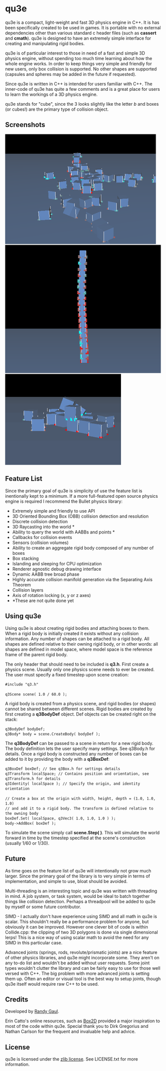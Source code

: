 qu3e
====

qu3e is a compact, light-weight and fast 3D physics engine in C++. It is has been specifically created to be used in games. It is portable with no external dependencies other than various standard c header files (such as **cassert** and **cmath**). qu3e is designed to have an extremely simple interface for creating and manipulating rigid bodies.

qu3e is of particular interest to those in need of a fast and simple 3D physics engine, without spending too much time learning about how the whole engine works. In order to keep things very simple and friendly for new users, only box collision is supported. No other shapes are supported (capsules and spheres may be added in the future if requested).

Since qu3e is written in C++ is intended for users familiar with C++. The inner-code of qu3e has quite a few comments and is a great place for users to learn the workings of a 3D physics engine.

qu3e stands for "cube", since the 3 looks slightly like the letter *b* and boxes (or cubes!) are the primary type of collision object.

Screenshots
-----------

![screenshot 1](/screenshots/screen0.PNG?raw=true)
![screenshot 2](/screenshots/screen1.PNG?raw=true)
![screenshot 2](/screenshots/anim0.gif?raw=true)

Feature List
------------

Since the primary goal of qu3e is simplicity of use the feature list is inentionally kept to a minimum. If a more full-featured open source physics engine is required I recommend the Bullet physics library:
* Extremely simple and friendly to use API
* 3D Oriented Bounding Box (OBB) collision detection and resolution
* Discrete collision detection
* 3D Raycasting into the world *
* Ability to query the world with AABBs and points *
* Callbacks for collision events
* Sensors (collision volumes)
* Ability to create an aggregate rigid body composed of any number of boxes
* Box stacking
* Islanding and sleeping for CPU optimization
* Renderer agnostic debug drawing interface
* Dynamic AABB tree broad phase
* Highly accurate collision manifold generation via the Separating Axis Theorem
* Collision layers
* Axis of rotation locking (x, y or z axes)
* *These are not quite done yet

Using qu3e
----------

Using qu3e is about creating rigid bodies and attaching boxes to them. When a rigid body is initially created it exists without any collision information. Any number of shapes can be attached to a rigid body. All shapes are defined relative to their owning rigid body, or in other words: all shapes are defined in model space, where model space is the reference frame of the parent rigid body.

The only header that should need to be included is **q3.h**. First create a physics scene. Usually only one physics scene needs to ever be created. The user must specify a fixed timestep upon scene creation:

    #include "q3.h"
	
    q3Scene scene( 1.0 / 60.0 );

A rigid body is created from a physics scene, and rigid bodies (or shapes) cannot be shared between different scenes. Rigid bodies are created by first creating a **q3BodyDef** object. Def objects can be created right on the stack:

    q3BodyDef bodyDef;
	q3Body* body = scene.CreateBody( bodyDef );

The **q3BodyDef** can be passed to a scene in return for a new rigid body. The body definition lets the user specify many settings. See q3Body.h for details. Once a rigid body is constructed any number of boxes can be added to it by providing the body with a **q3BoxDef**:

    q3BoxDef boxDef; // See q3Box.h for settings details
	q3Transform localSpace; // Contains position and orientation, see q3Transform.h for details
	q3Identity( localSpace ); // Specify the origin, and identity orientation
	
	// Create a box at the origin with width, height, depth = (1.0, 1.0, 1.0)
	// and add it to a rigid body. The transform is defined relative to the owning body
	boxDef.Set( localSpace, q3Vec3( 1.0, 1.0, 1.0 ) );
	body->AddBox( boxDef );
	
To simulate the scene simply call **scene.Step( )**. This will simulate the world forward in time by the timestep specified at the scene's construction (usually 1/60 or 1/30).

Future
------

As time goes on the feature list of qu3e will intentionally not grow much larger. Since the primary goal of the library is to very simple in terms of implementation, and simple to use, bloat should be avoided.

Multi-threading is an interesting topic and qu3e was written with threading in mind. A job system, or task system, would be ideal to batch together things like collision detection. Perhaps a threadpool will be added to qu3e by myself or some future contributor.

SIMD - I actually don't have experience using SIMD and all math in qu3e is scalar. This shouldn't really be a performance problem for anyone, but obviously it can be improved. However one clever bit of code is within Collide.cpp: the clipping of two 3D polygons is done via single dimensional lerps! This is a nice way of using scalar math to avoid the need for any SIMD in this particular case.

Advanced joints (springs, rods, revolute/prismatic joints) are a nice feature of other physics libraries, and qu3e might incorporate some. They aren't on any to-do list and wouldn't be added without user requests. Some joint types wouldn't clutter the library and can be fairly easy to use for those well versed with C++. The big problem with more advanced joints is setting them up. Often an editor or visual tool is the best way to setup joints, though qu3e itself would require raw C++ to be used.

Credits
-------
Developed by [Randy Gaul](http://randygaul.net).

Erin Catto's online resources, such as [Box2D](http://box2d.org) provided a major inspiration to most of the code within qu3e. Special thank you to Dirk Gregorius and Nathan Carlson for the frequent and invaluable help and advice.

License
-------

qu3e is licensed under the [zlib license](http://en.wikipedia.org/wiki/Zlib_License). See LICENSE.txt for more information.
